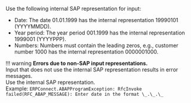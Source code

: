 
Use the following internal SAP representation for input:
- Date: The date 01.01.1999 has the internal representation 19990101 (YYYYMMDD).
- Year period: The year period 001.1999 has the internal representation 1999001 (YYYYPPP).
- Numbers: Numbers must contain the leading zeros, e.g., customer number 1000 has the internal representation 0000001000.

!!! warning
	**Errors due to non-SAP input representations.**<br>
	Input that does not use the internal SAP representation results in error messages. <br>
	Use the internal SAP representation. <br> Example: 
	```
	ERPConnect.ABAPProgramException: RfcInvoke failed(RFC_ABAP_MESSAGE): Enter date in the format \_.\_.\_
	```
